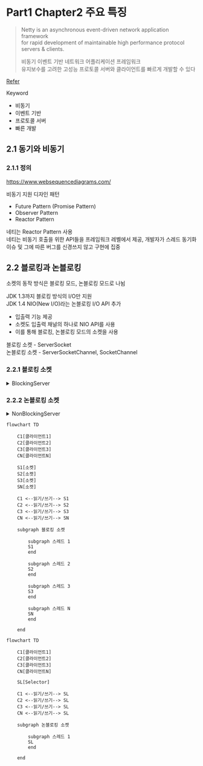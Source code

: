 

# Part1 Chapter2 주요 특징

> Netty is an asynchronous event-driven network application framework  
> for rapid development of maintainable high performance protocol servers & clients.  
>
> 비동기 이벤트 기반 네트워크 어플리케이션 프레임워크  
> 유지보수를 고려한 고성능 프로토콜 서버와 클라이언트를 빠르게 개발할 수 있다  

[Refer](https://netty.io/index.html)

Keyword

- 비동기
- 이벤트 기반
- 프로토콜 서버
- 빠른 개발

## 2.1 동기와 비동기

### 2.1.1 정의

https://www.websequencediagrams.com/

비동기 지원 디자인 패턴

- Future Pattern (Promise Pattern)
- Observer Pattern
- Reactor Pattern 

네티는 Reactor Pattern 사용  
네티는 비동기 호출을 위한 API들을 프레임워크 레벨에서 제공, 개발자가 스레드 동기화 이슈 및 그에 따른 버그를 신경쓰지 않고 구현에 집중  

## 2.2 블로킹과 논블로킹

소켓의 동작 방식은 블로킹 모드, 논블로킹 모드로 나뉨

JDK 1.3까지 블로킹 방식의 I/O만 지원  
JDK 1.4 NIO(New I/O)라는 논블로킹 I/O API 추가  
- 입출력 기능 제공
- 소켓도 입출력 채널의 하나로 NIO API를 사용
- 이를 통해 블로킹, 논블로킹 모드의 소켓을 사용

블로킹 소켓 - ServerSocket  
논블로킹 소켓 - ServerSocketChannel, SocketChannel  

### 2.2.1 블로킹 소켓

<details>
<summary>BlockingServer</summary>

```java
package com.github.nettybook.ch2;

import java.io.IOException;
import java.io.InputStream;
import java.io.OutputStream;
import java.net.ServerSocket;
import java.net.Socket;

public class BlockingServer {
    public static void main(String[] args) throws Exception {
        BlockingServer server = new BlockingServer();
        server.run();
    }

    private void run() throws IOException {
        ServerSocket server = new ServerSocket(8888);
        System.out.println("접속 대기중");

        while (true) {
            Socket sock = server.accept(); // 연결 클라이언트가 없으면 해당 라인 블로킹
            System.out.println("클라이언트 연결됨");

            OutputStream out = sock.getOutputStream();
            InputStream in = sock.getInputStream();

            while (true) {
                try {
                    int request = in.read(); // 클라이언트 접속 후 입력까지 블로킹
                    out.write(request); // 운영체제의 송신 버퍼에 전송할 데이터를 기록
                    // 이때 송신 버퍼의 남은 크기가 write 메서드에서 기록한 데이터의 크기보다 작다면 송신 버퍼가 비워질 때까지 블로킹
                }
                catch (IOException e) {
                    break;
                }
            }
        }
    }
}
```

입출력에서 스레드의 블로킹이 발생하기 때문에 동시에 여러 클라이언트에 대한 처리 불가

클라이언트별로 스레드를 할당하는 모델 등장
그러나 accept 메서드가 병목  
accept 메서드는 단위 시간에 하나의 연결만 처리하는 블로킹 모드로 동작하여 동시 접속 요청시 대기시간 증가  
또한 스레드가 증가함에 따라 OOM 발생 가능

이를 해결하기 위해 스레드풀 처리  
그러나 동시 접속 가능한 사용자 수가 스레드 풀에 지정된 스레드 수에 의존  
풀 사이즈 늘릴시 힙 사이즈 함께 증가 필요  
- 늘어난 힙 사이즈로 GC stop the world 시간 증가 문제
- 늘어난 풀 사이즈로 컨텍스트 스위칭 비용 증가 문제

<a href="https://github.com/krisjey/netty.book.kor/blob/master/example/src/java/com/github/nettybook/ch2/BlockingServer.java">Refer</a>

</details>

### 2.2.2 논블로킹 소켓 

<details>
<summary>NonBlockingServer</summary>

```java
package com.github.nettybook.ch2;

import java.io.IOException;
import java.net.InetSocketAddress;
import java.net.ServerSocket;
import java.net.SocketAddress;
import java.nio.ByteBuffer;
import java.nio.channels.SelectableChannel;
import java.nio.channels.SelectionKey;
import java.nio.channels.Selector;
import java.nio.channels.ServerSocketChannel;
import java.nio.channels.SocketChannel;
import java.util.ArrayList;
import java.util.HashMap;
import java.util.Iterator;
import java.util.List;
import java.util.Map;
import java.util.Set;

public class NonBlockingServer {
    private Map<SocketChannel, List<byte[]>> keepDataTrack = new HashMap<>();
    private ByteBuffer buffer = ByteBuffer.allocate(2 * 1024);

    private void startEchoServer() {
       try (
          Selector selector = Selector.open(); // 자신에게 등록된 채널에 변경 사항이 발생했는지 검사하고 변경 사항이 발생한 채널에 대한 접근을 가능하게 해준다
          ServerSocketChannel serverSocketChannel = ServerSocketChannel.open() // 논블로킹 소켓의 서버 소켓 채널
        ) {

          if ((serverSocketChannel.isOpen()) && (selector.isOpen())) {
             serverSocketChannel.configureBlocking(false); // 기본 true, 논블로킹 동작 설정
             serverSocketChannel.bind(new InetSocketAddress(8888)); // 포트 설정, 이 시점 부터 클라이언트의 연결 생성 가능

             serverSocketChannel.register(selector, SelectionKey.OP_ACCEPT); // ServerSocketChannel 객체를 Selector 객체에 등록, OP_ACCEPT 연결요청 이벤트 감지 
             System.out.println("접속 대기중");

             while (true) {
                selector.select(); // Selector에 등록된 채널에서 변경 사항이 발생했는지 검사
                // Selector에 I/O 이벤트 발생하지 않으면 블로킹, I/O 이벤트가 발생하지 않았을 때 블로킹을 피하고 싶다면 selectNow 메서드를 사용
                Iterator<SelectionKey> keys = selector.selectedKeys().iterator(); // Selector에 등록된 채널 중에서 I/O 이벤트가 발생한 채널 목록 조회

                while (keys.hasNext()) {
                   SelectionKey key = (SelectionKey) keys.next();
                   keys.remove(); // I/O 이벤트가 발생한 채널에서 동일한 이벤트가 감지되는 것을 방지, 조회된 목록에서 제거한다

                   if (!key.isValid()) {
                      continue;
                   }

                   if (key.isAcceptable()) { // I/O 이벤트의 종류가 연결요청인지 확인한다
                      this.acceptOP(key, selector);
                   }
                   else if (key.isReadable()) { // I/O 이벤트의 종류가 데이터 수신인지 확인한다
                      this.readOP(key);
                   }
                   else if (key.isWritable()) { // I/O 이벤트의 종류가 데이터 쓰기인지 확인한다
                      this.writeOP(key);
                   }
                }
             }
          }
          else {
             System.out.println("서버 소캣을 생성하지 못했습니다.");
          }
       }
       catch (IOException ex) {
          System.err.println(ex);
       }
    }

    private void acceptOP(SelectionKey key, Selector selector) throws IOException {
       ServerSocketChannel serverChannel = (ServerSocketChannel) key.channel(); // 연결 요청 이벤트가 발생한 채널은 항상 ServerSocketChannel 이므로 이벤트가 발생한 채널을 ServerSocketChannel로 캐스팅한다
       SocketChannel socketChannel = serverChannel.accept(); // ServerSocketChannel을 사용하여 클라이언트 연결을 수락하고 연결된 소켓 채널을 가져온다
       socketChannel.configureBlocking(false); // 연결된 클라이언트 소켓 채널을 논블로킹 모드로 설정

       System.out.println("클라이언트 연결됨 : " + socketChannel.getRemoteAddress());

       keepDataTrack.put(socketChannel, new ArrayList<byte[]>());
       socketChannel.register(selector, SelectionKey.OP_READ); // 클라이언트 소켓 채널을 Selector에 등록하여 I/O 이벤트 감시
    }

    private void readOP(SelectionKey key) {
       try {
          SocketChannel socketChannel = (SocketChannel) key.channel();
          buffer.clear();
          int numRead = -1;
          try {
             numRead = socketChannel.read(buffer);
          }
          catch (IOException e) {
             System.err.println("데이터 읽기 에러!");
          }

          if (numRead == -1) {
             this.keepDataTrack.remove(socketChannel);
             System.out.println("클라이언트 연결 종료 : "
                                + socketChannel.getRemoteAddress());
             socketChannel.close();
             key.cancel();
             return;
          }

          byte[] data = new byte[numRead];
          System.arraycopy(buffer.array(), 0, data, 0, numRead);
          System.out.println(new String(data, "UTF-8")
                              + " from " + socketChannel.getRemoteAddress());

          doEchoJob(key, data);
       }
       catch (IOException ex) {
          System.err.println(ex);
       }
    }

    private void writeOP(SelectionKey key) throws IOException {
       SocketChannel socketChannel = (SocketChannel) key.channel();

       List<byte[]> channelData = keepDataTrack.get(socketChannel);
       Iterator<byte[]> its = channelData.iterator();

       while (its.hasNext()) {
          byte[] it = its.next();
          its.remove();
          socketChannel.write(ByteBuffer.wrap(it));
       }

       key.interestOps(SelectionKey.OP_READ);
    }

    private void doEchoJob(SelectionKey key, byte[] data) {
       SocketChannel socketChannel = (SocketChannel) key.channel();
       List<byte[]> channelData = keepDataTrack.get(socketChannel);
       channelData.add(data);

       key.interestOps(SelectionKey.OP_WRITE);
    }

    public static void main(String[] args) {
       NonBlockingServer main = new NonBlockingServer();
       main.startEchoServer();
    }
 }
```

<a href="https://github.com/krisjey/netty.book.kor/blob/master/example/src/java/com/github/nettybook/ch2/NonBlockingServer.java">Refer</a>

</details>

```mermaid
flowchart TD

    C1[클라이언트1]
    C2[클라이언트2]
    C3[클라이언트3]
    CN[클라이언트N]

    S1[소켓]
    S2[소켓]
    S3[소켓]
    SN[소켓]

    C1 <--읽기/쓰기--> S1    
    C2 <--읽기/쓰기--> S2
    C3 <--읽기/쓰기--> S3
    CN <--읽기/쓰기--> SN

    subgraph 블로킹 소켓

        subgraph 스레드 1
        S1
        end

        subgraph 스레드 2
        S2
        end

        subgraph 스레드 3
        S3
        end

        subgraph 스레드 N
        SN
        end

    end
```

```mermaid
flowchart TD

    C1[클라이언트1]
    C2[클라이언트2]
    C3[클라이언트3]
    CN[클라이언트N]

    SL[Selector]

    C1 <--읽기/쓰기--> SL
    C2 <--읽기/쓰기--> SL
    C3 <--읽기/쓰기--> SL
    CN <--읽기/쓰기--> SL

    subgraph 논블로킹 소켓

        subgraph 스레드 1
        SL
        end

    end
```

